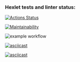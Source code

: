 ﻿### Hexlet tests and linter status:
[![Actions Status](https://github.com/tomilinbvGit/python-project-lvl1/workflows/hexlet-check/badge.svg)](https://github.com/tomilinbvGit/python-project-lvl1/actions)

[![Maintainability](https://api.codeclimate.com/v1/badges/a99a88d28ad37a79dbf6/maintainability)](https://codeclimate.com/github/codeclimate/codeclimate/maintainability)

![example workflow](https://github.com/tomilinbvGit/python-project-lvl1/actions/workflows/lint.yml/badge.svg)

[![asciicast](https://asciinema.org/a/Q5HopzCLEoqLuRATiCFp1ZVqP.svg)](https://asciinema.org/a/Q5HopzCLEoqLuRATiCFp1ZVqP)

[![asciicast](https://asciinema.org/a/c6ViG0dJt5mNRj1s6V87xhoBM.svg)](https://asciinema.org/a/c6ViG0dJt5mNRj1s6V87xhoBM)


